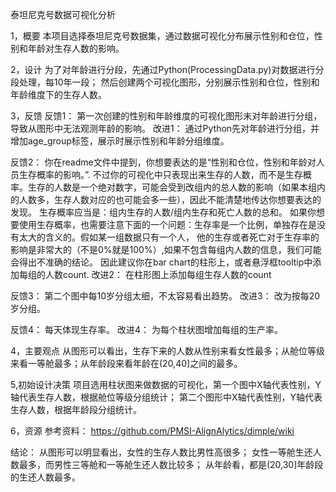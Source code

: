 
泰坦尼克号数据可视化分析

1，概要
本项目选择泰坦尼克号数据集，通过数据可视化分布展示性别和仓位，性别和年龄对生存人数的影响。


2，设计
为了对年龄进行分段，先通过Python(ProcessingData.py)对数据进行分段处理，每10年一段；
然后创建两个可视化图形，分别展示性别和仓位，性别和年龄维度下的生存人数。


3，反馈
反馈1：
第一次创建的性别和年龄维度的可视化图形未对年龄进行分组，导致从图形中无法观测年龄的影响。
改进1：
通过Python先对年龄进行分组，并增加age_group标签，展示时展示性别和年龄分组维度。

反馈2：
你在readme文件中提到，你想要表达的是“性别和仓位，性别和年龄对人员生存概率的影响。”.
不过你的可视化中只表现出来生存的人数，而不是生存概率。生存的人数是一个绝对数字，可能会受到改组内的总人数的影响（如果本组内的人数多，生存人数对应的也可能会多一些），因此不能清楚地传达你想要表达的发现。
生存概率应当是：组内生存的人数/组内生存和死亡人数的总和。
如果你想要使用生存概率，也需要注意下面的一个问题：生存率是一个比例，单独存在是没有太大的含义的。假如某一组数据只有一个人，
他的生存或者死亡对于生存率的影响是非常大的（不是0%就是100%）,如果不包含每组内人数的信息，我们可能会得出不准确的结论。
因此建议你在bar chart的柱形上，或者悬浮框tooltip中添加每组的人数count.
改进2：
在柱形图上添加每组生存人数的count

反馈3：
第二个图中每10岁分组太细，不太容易看出趋势。
改进3：
改为按每20岁分组。

反馈4：
每天体现生存率。
改进4：
为每个柱状图增加每组的生产率。


4，主要观点
从图形可以看出，生存下来的人数从性别来看女性最多；从舱位等级来看一等舱最多；从年龄段来看年龄在(20,40]之间的最多。


5,初始设计决策
项目选用柱状图来做数据的可视化，第一个图中X轴代表性别，Y轴代表生存人数，根据舱位等级分组统计；
第二个图形中X轴代表性别，Y轴代表生存人数，根据年龄段分组统计。

6，资源
参考资料：
https://github.com/PMSI-AlignAlytics/dimple/wiki


结论：
从图形可以明显看出，女性的生存人数比男性高很多；
女性一等舱生还人数最多，而男性三等舱和一等舱生还人数比较多；
从年龄看，都是(20,30]年龄段的生还人数最多。

